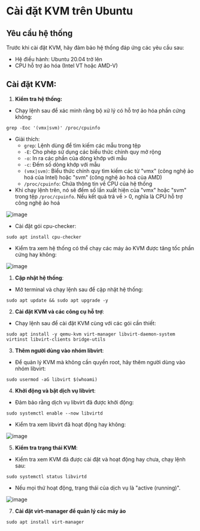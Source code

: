 # Cài đặt KVM trên Ubuntu
## Yêu cầu hệ thống
Trước khi cài đặt KVM, hãy đảm bảo hệ thống đáp ứng các yêu cầu sau:
- Hệ điều hành: Ubuntu 20.04 trở lên
- CPU hỗ trợ ảo hóa (Intel VT hoặc AMD-V)

## Cài đặt KVM:
1. **Kiểm tra hệ thống:**
- Chạy lệnh sau để xác minh rằng bộ xử lý có hỗ trợ ảo hóa phần cứng không:
```
grep -Eoc '(vmx|svm)' /proc/cpuinfo
```
- Giải thích:
  - `grep`: Lệnh dùng để tìm kiếm các mẫu trong tệp
  - `-E`: Cho phép sử dụng các biểu thức chính quy mở rộng
  - `-o`: In ra các phần của dòng khớp với mẫu
  - `-c`: Đếm số dòng khớp với mẫu
  - `(vmx|svm)`: Biểu thức chính quy tìm kiếm các từ "vmx" (công nghệ ảo hoá của Intel) hoặc "svm" (công nghệ ảo hoá của AMD)
  - `/proc/cpuinfo`: Chứa thông tin về CPU của hệ thống
- Khi chạy lệnh trên, nó sẽ đếm số lần xuất hiện của "vmx" hoặc "svm" trong tệp `/proc/cpuinfo`. Nếu kết quả trả về > 0, nghĩa là CPU hỗ trợ công nghệ ảo hoá

![image](https://github.com/user-attachments/assets/9df7ce02-5768-4fca-8ec4-77a349e1a71f)

- Cài đặt gói cpu-checker:

```
sudo apt install cpu-checker
```

- Kiểm tra xem hệ thống có thể chạy các máy ảo KVM được tăng tốc phần cứng hay không:

![image](https://github.com/user-attachments/assets/9c80e3ad-9ee8-422f-a47e-43bd3ccf5117)

1. **Cập nhật hệ thống**:
- Mở terminal và chạy lệnh sau để cập nhật hệ thống:
```shell
sudo apt update && sudo apt upgrade -y
```

2. **Cài đặt KVM và các công cụ hỗ trợ**:
- Chạy lệnh sau để cài đặt KVM cùng với các gói cần thiết:

```shell
sudo apt install -y qemu-kvm virt-manager libvirt-daemon-system virtinst libvirt-clients bridge-utils
```

3. **Thêm người dùng vào nhóm libvirt**:
- Để quản lý KVM mà không cần quyền root, hãy thêm người dùng vào nhóm libvirt:

```
sudo usermod -aG libvirt $(whoami)
```
   
4. **Khởi động và bật dịch vụ libvirt**: 
- Đảm bảo rằng dịch vụ libvirt đã được khởi động:

```
sudo systemctl enable --now libvirtd
```

- Kiểm tra xem libvirt đã hoạt động hay không:

![image](https://github.com/user-attachments/assets/bc2dfa54-970e-4736-9911-5fbe5eda0133)

5. **Kiểm tra trạng thái KVM**:
- Kiểm tra xem KVM đã được cài đặt và hoạt động hay chưa, chạy lệnh sau:

```
sudo systemctl status libvirtd
```   

- Nếu mọi thứ hoạt động, trạng thái của dịch vụ là "active (running)".

![image](https://github.com/user-attachments/assets/adb8b149-a63a-4d23-a94e-6ad05a8c46b2)

7. **Cài đặt virt-manager để quản lý các máy ảo**
```
sudo apt install virt-manager
```

